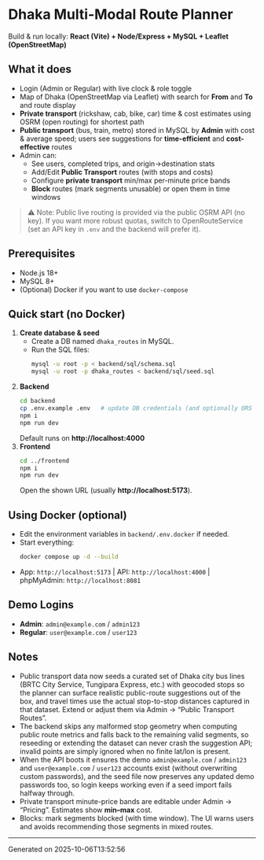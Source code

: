 # Dhaka Multi-Modal Route Planner
Build & run locally: **React (Vite) + Node/Express + MySQL + Leaflet (OpenStreetMap)**

## What it does
- Login (Admin or Regular) with live clock & role toggle
- Map of Dhaka (OpenStreetMap via Leaflet) with search for **From** and **To** and route display
- **Private transport** (rickshaw, cab, bike, car) time & cost estimates using OSRM (open routing) for shortest path
- **Public transport** (bus, train, metro) stored in MySQL by **Admin** with cost & average speed; users see suggestions for **time-efficient** and **cost-effective** routes
- Admin can:
  - See users, completed trips, and origin→destination stats
  - Add/Edit **Public Transport** routes (with stops and costs)
  - Configure **private transport** min/max per-minute price bands
  - **Block** routes (mark segments unusable) or open them in time windows

> ⚠️ Note: Public live routing is provided via the public OSRM API (no key). If you want more robust quotas, switch to OpenRouteService (set an API key in `.env` and the backend will prefer it).

## Prerequisites
- Node.js 18+
- MySQL 8+
- (Optional) Docker if you want to use `docker-compose`

## Quick start (no Docker)
1. **Create database & seed**
   - Create a DB named `dhaka_routes` in MySQL.
   - Run the SQL files:
     ```bash
     mysql -u root -p < backend/sql/schema.sql
     mysql -u root -p dhaka_routes < backend/sql/seed.sql
     ```
2. **Backend**
   ```bash
   cd backend
   cp .env.example .env   # update DB credentials (and optionally ORS key)
   npm i
   npm run dev
   ```
   Default runs on **http://localhost:4000**
3. **Frontend**
   ```bash
   cd ../frontend
   npm i
   npm run dev
   ```
   Open the shown URL (usually **http://localhost:5173**).

## Using Docker (optional)
- Edit the environment variables in `backend/.env.docker` if needed.
- Start everything:
  ```bash
  docker compose up -d --build
  ```
- App: `http://localhost:5173` | API: `http://localhost:4000` | phpMyAdmin: `http://localhost:8081`

## Demo Logins
- **Admin**: `admin@example.com` / `admin123`
- **Regular**: `user@example.com` / `user123`

## Notes
- Public transport data now seeds a curated set of Dhaka city bus lines (BRTC City Service, Tungipara Express, etc.) with geocoded stops so the planner can surface realistic public-route suggestions out of the box, and travel times use the actual stop-to-stop distances captured in that dataset. Extend or adjust them via Admin → “Public Transport Routes”.
- The backend skips any malformed stop geometry when computing public route metrics and falls back to the remaining valid segments, so reseeding or extending the dataset can never crash the suggestion API; invalid points are simply ignored when no finite lat/lon is present.
- When the API boots it ensures the demo `admin@example.com` / `admin123` and `user@example.com` / `user123` accounts exist (without overwriting custom passwords), and the seed file now preserves any updated demo passwords too, so login keeps working even if a seed import fails halfway through.
- Private transport minute-price bands are editable under Admin → “Pricing”. Estimates show **min–max** cost.
- Blocks: mark segments blocked (with time window). The UI warns users and avoids recommending those segments in mixed routes.

---
Generated on 2025-10-06T13:52:56
